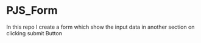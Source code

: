 # PJS_Form
In this repo I create a form which show the input data in another section on clicking submit Button
